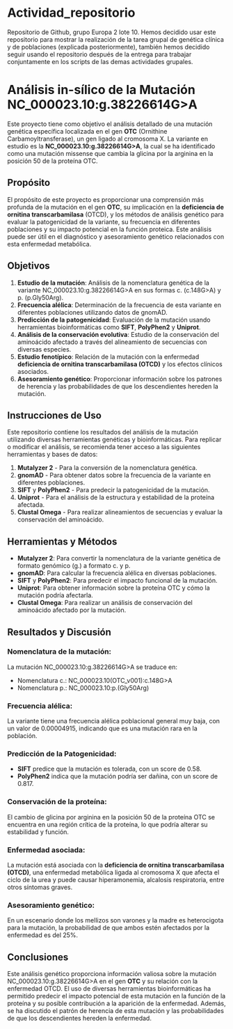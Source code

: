 # Actividad_repositorio
Repositorio de Github,  grupo Europa 2 lote 10.
Hemos decidido usar este repositorio para mostrar la realización de la tarea grupal de genética clínica y de poblaciones (explicada posteriormente), también hemos decidido seguir usando el repositorio después de la entrega para trabajar conjuntamente en los scripts de las demas actividades grupales. 

# Análisis in-sílico de la Mutación NC_000023.10:g.38226614G>A

Este proyecto tiene como objetivo el análisis detallado de una mutación genética específica localizada en el gen **OTC** (Ornithine Carbamoyltransferase), un gen ligado al cromosoma X. La variante en estudio es la **NC_000023.10:g.38226614G>A**, la cual se ha identificado como una mutación missense que cambia la glicina por la arginina en la posición 50 de la proteína OTC.

## Propósito

El propósito de este proyecto es proporcionar una comprensión más profunda de la mutación en el gen **OTC**, su implicación en la **deficiencia de ornitina transcarbamilasa** (OTCD), y los métodos de análisis genético para evaluar la patogenicidad de la variante, su frecuencia en diferentes poblaciones y su impacto potencial en la función proteica. Este análisis puede ser útil en el diagnóstico y asesoramiento genético relacionados con esta enfermedad metabólica.

## Objetivos

1. **Estudio de la mutación**: Análisis de la nomenclatura genética de la variante NC_000023.10:g.38226614G>A en sus formas c. (c.148G>A) y p. (p.Gly50Arg).
2. **Frecuencia alélica**: Determinación de la frecuencia de esta variante en diferentes poblaciones utilizando datos de gnomAD.
3. **Predicción de la patogenicidad**: Evaluación de la mutación usando herramientas bioinformáticas como **SIFT**, **PolyPhen2** y **Uniprot**.
4. **Análisis de la conservación evolutiva**: Estudio de la conservación del aminoácido afectado a través del alineamiento de secuencias con diversas especies.
5. **Estudio fenotípico**: Relación de la mutación con la enfermedad **deficiencia de ornitina transcarbamilasa (OTCD)** y los efectos clínicos asociados.
6. **Asesoramiento genético**: Proporcionar información sobre los patrones de herencia y las probabilidades de que los descendientes hereden la mutación.

## Instrucciones de Uso

Este repositorio contiene los resultados del análisis de la mutación utilizando diversas herramientas genéticas y bioinformáticas. Para replicar o modificar el análisis, se recomienda tener acceso a las siguientes herramientas y bases de datos:

1. **Mutalyzer 2** - Para la conversión de la nomenclatura genética.
2. **gnomAD** - Para obtener datos sobre la frecuencia de la variante en diferentes poblaciones.
3. **SIFT** y **PolyPhen2** - Para predecir la patogenicidad de la mutación.
4. **Uniprot** - Para el análisis de la estructura y estabilidad de la proteína afectada.
5. **Clustal Omega** - Para realizar alineamientos de secuencias y evaluar la conservación del aminoácido.

## Herramientas y Métodos

- **Mutalyzer 2**: Para convertir la nomenclatura de la variante genética de formato genómico (g.) a formato c. y p.
- **gnomAD**: Para calcular la frecuencia alélica en diversas poblaciones.
- **SIFT** y **PolyPhen2**: Para predecir el impacto funcional de la mutación.
- **Uniprot**: Para obtener información sobre la proteína OTC y cómo la mutación podría afectarla.
- **Clustal Omega**: Para realizar un análisis de conservación del aminoácido afectado por la mutación.

## Resultados y Discusión

### Nomenclatura de la mutación:
La mutación NC_000023.10:g.38226614G>A se traduce en:
- Nomenclatura c.: NC_000023.10(OTC_v001):c.148G>A
- Nomenclatura p.: NC_000023.10:p.(Gly50Arg)

### Frecuencia alélica:
La variante tiene una frecuencia alélica poblacional general muy baja, con un valor de 0.00004915, indicando que es una mutación rara en la población.

### Predicción de la Patogenicidad:
- **SIFT** predice que la mutación es tolerada, con un score de 0.58.
- **PolyPhen2** indica que la mutación podría ser dañina, con un score de 0.817.

### Conservación de la proteína:
El cambio de glicina por arginina en la posición 50 de la proteína OTC se encuentra en una región crítica de la proteína, lo que podría alterar su estabilidad y función.

### Enfermedad asociada:
La mutación está asociada con la **deficiencia de ornitina transcarbamilasa (OTCD)**, una enfermedad metabólica ligada al cromosoma X que afecta el ciclo de la urea y puede causar hiperamonemia, alcalosis respiratoria, entre otros síntomas graves.

### Asesoramiento genético:
En un escenario donde los mellizos son varones y la madre es heterocigota para la mutación, la probabilidad de que ambos estén afectados por la enfermedad es del 25%.

## Conclusiones

Este análisis genético proporciona información valiosa sobre la mutación NC_000023.10:g.38226614G>A en el gen **OTC** y su relación con la enfermedad OTCD. El uso de diversas herramientas bioinformáticas ha permitido predecir el impacto potencial de esta mutación en la función de la proteína y su posible contribución a la aparición de la enfermedad. Además, se ha discutido el patrón de herencia de esta mutación y las probabilidades de que los descendientes hereden la enfermedad.



